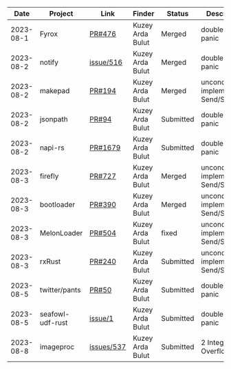 | Date      | Project | Link | Finder | Status | Description |
|-----------|---------|---------|---------|---------|---------|
| 2023-08-1 | Fyrox | [PR#476](https://github.com/FyroxEngine/Fyrox/pull/476) | Kuzey Arda Bulut | Merged | double free if panic |
| 2023-08-2 | notify | [issue/516](https://github.com/notify-rs/notify/issues/516) | Kuzey Arda Bulut | Merged | double free if panic |
| 2023-08-2 | makepad | [PR#194](https://github.com/makepad/makepad/pull/194) | Kuzey Arda Bulut | Merged | unconditionally implements Send/Sync |
| 2023-08-2 | jsonpath | [PR#94](https://github.com/freestrings/jsonpath/pull/94) | Kuzey Arda Bulut | Submitted | double free if panic |
| 2023-08-2 | napi-rs | [PR#1679](https://github.com/napi-rs/napi-rs/pull/1679) | Kuzey Arda Bulut | Submitted | double free if panic |
| 2023-08-3 | firefly | [PR#727](https://github.com/GetFirefly/firefly/pull/727) | Kuzey Arda Bulut | Merged | unconditionally implements Send/Sync |
| 2023-08-3 | bootloader | [PR#390](https://github.com/rust-osdev/bootloader/pull/390) | Kuzey Arda Bulut | Merged | unconditionally implements Send/Sync |
| 2023-08-3 | MelonLoader | [PR#504](https://github.com/LavaGang/MelonLoader/pull/504) | Kuzey Arda Bulut | fixed | unconditionally implements Send/Sync |
| 2023-08-3 | rxRust | [PR#240](https://github.com/rxRust/rxRust/pull/240) | Kuzey Arda Bulut | Submitted | unconditionally implements Send/Sync |
| 2023-08-5 | twitter/pants | [PR#50](https://github.com/twitter/pants/pull/50) | Kuzey Arda Bulut | Submitted | double free if panic |
| 2023-08-5 | seafowl-udf-rust | [issue/1](https://github.com/splitgraph/seafowl-udf-rust/issues/1) | Kuzey Arda Bulut | Submitted | double free if panic |
| 2023-08-8 | imageproc | [issues/537](https://github.com/image-rs/imageproc/issues/537) | Kuzey Arda Bulut | Submitted | 2 Integer Overflow |
